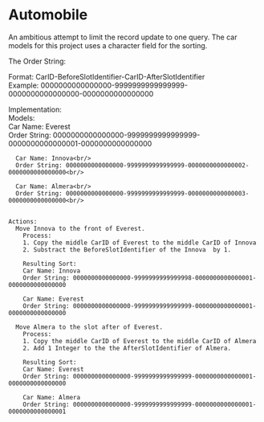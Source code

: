 # Automobile
An ambitious attempt to limit the record update to one query. The car models for this project uses a character field for the sorting. 

The Order String:
  
  Format: CarID-BeforeSlotIdentifier-CarID-AfterSlotIdentifier <br/>
  Example: 0000000000000000-9999999999999999-0000000000000000-0000000000000000 <br/>
  
  Implementation:<br/>
    Models:<br/>
      Car Name: Everest<br/>
      Order String: 0000000000000000-9999999999999999-0000000000000001-0000000000000000<br/>

      Car Name: Innova<br/>
      Order String: 0000000000000000-9999999999999999-0000000000000002-0000000000000000<br/>
      
      Car Name: Almera<br/>
      Order String: 0000000000000000-9999999999999999-0000000000000003-0000000000000000<br/>
    
    
    Actions:
      Move Innova to the front of Everest.
        Process:
        1. Copy the middle CarID of Everest to the middle CarID of Innova
        2. Substract the BeforeSlotIdentifier of the Innova  by 1.
        
        Resulting Sort:
        Car Name: Innova
        Order String: 0000000000000000-9999999999999998-0000000000000001-0000000000000000
        
        Car Name: Everest
        Order String: 0000000000000000-9999999999999999-0000000000000001-0000000000000000
        
      Move Almera to the slot after of Everest.
        Process:
        1. Copy the middle CarID of Everest to the middle CarID of Almera
        2. Add 1 Integer to the the AfterSlotIdentifier of Almera.
        
        Resulting Sort:
        Car Name: Everest
        Order String: 0000000000000000-9999999999999999-0000000000000001-0000000000000000

        Car Name: Almera
        Order String: 0000000000000000-9999999999999999-0000000000000001-0000000000000001
        
